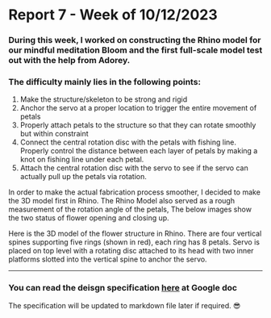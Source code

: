 # Report 7 - Week of 10/12/2023 #

### During this week, I worked on constructing the Rhino model for our mindful meditation Bloom and the first full-scale model test out with the help from Adorey.

### The difficulty mainly lies in the following points:
1. Make the structure/skeleton to be strong and rigid
2. Anchor the servo at a proper location to trigger the entire movement of petals
3. Properly attach petals to the structure so that they can rotate smoothly but within constraint
4. Connect the central rotation disc with the petals with fishing line. Properly control the distance between each layer of petals by making a knot on fishing line under each petal.
5. Attach the central rotation disc with the servo to see if the servo can actually pull up the petals via rotation.

In order to make the actual fabrication process smoother, I decided to make the 3D model first in Rhino. The Rhino Model also served as a rough measurement of the rotation angle of the petals, The below images show the two status of flower opening and closing up.

Here is the 3D model of the flower structure in Rhino. There are four vertical spines supporting five rings (shown in red), each ring has 8 petals. Servo is placed on top level with a rotating disc attached to its head with two inner platforms slotted into the vertical spine to anchor the servo.

---

### You can read the deisgn specification [here](https://docs.google.com/document/d/1IRLeagtgZijVZ8jcxHtoBIZcy9kE9jKGmdVBJSnqfk4/edit) at Google doc
The specification will be updated to markdown file later if required. 😎
